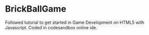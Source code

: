 # BrickBallGame
Followed tutorial to get started in Game Development on HTML5 with Javascript. Coded in codesandbox online ide.
